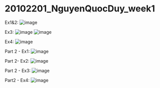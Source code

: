 # 20102201_NguyenQuocDuy_week1

Ex1&2: 
![image](https://github.com/user-attachments/assets/01f5b95d-27aa-4de7-a4d0-f966d95d48bd)

Ex3: 
![image](https://github.com/user-attachments/assets/0f7858df-8f44-4fe1-a2ea-5cae79a88060)
![image](https://github.com/user-attachments/assets/0f072d83-909f-48be-9907-121bb8ec5699)

Ex4: 
![image](https://github.com/user-attachments/assets/0385ef34-955f-4278-814a-9e325863934e)

Part 2 - Ex1: 
![image](https://github.com/user-attachments/assets/f268a675-6882-4a01-9b5d-3c53bc6de42e)

Part 2- Ex2:
![image](https://github.com/user-attachments/assets/ef25f884-5879-45e9-bccf-5d827a0131f5)

Part 2 - Ex3:
![image](https://github.com/user-attachments/assets/1b0f6a5a-7040-4b30-b151-525fb87518e8)

Part2 - Ex4:
![image](https://github.com/user-attachments/assets/13e05eb5-0855-4aea-8622-e6bbb1a17fe4)

